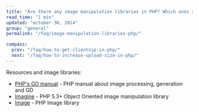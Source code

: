 ```yaml
---
title: "Are there any image manipulation libraries in PHP? Which ones are good?"
read_time: "1 min"
updated: "october 30, 2014"
group: "general"
permalink: "/faq/image-manipulation-libraries-php/"

compass:
  prev: "/faq/how-to-get-clientsip-in-php/"
  next: "/faq/how-to-increase-upload-size-in-php/"
---
```


Resources and image libraries:

* [PHP's GD manual](http://php.net/manual/en/book.image.php) - PHP manual about image processing, generation and GD
* [Imagine](https://github.com/avalanche123/Imagine) - PHP 5.3+ Object Oriented image manipulation library
* [Image](https://github.com/Gregwar/Image) - PHP Image library
